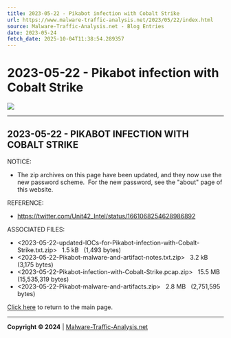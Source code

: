 ```yaml
---
title: 2023-05-22 - Pikabot infection with Cobalt Strike
url: https://www.malware-traffic-analysis.net/2023/05/22/index.html
source: Malware-Traffic-Analysis.net - Blog Entries
date: 2023-05-24
fetch_date: 2025-10-04T11:38:54.289357
---
```


# 2023-05-22 - Pikabot infection with Cobalt Strike

[![](../../../site-logo-01.gif)](../../../index.html)

---

## 2023-05-22 - PIKABOT INFECTION WITH COBALT STRIKE

NOTICE:

* The zip archives on this page have been updated, and they now use the new password scheme.  For the new password, see the "about" page of this website.

REFERENCE:

* <https://twitter.com/Unit42_Intel/status/1661068254628986892>

ASSOCIATED FILES:

* <2023-05-22-updated-IOCs-for-Pikabot-infection-with-Cobalt-Strike.txt.zip>   1.5 kB   (1,493 bytes)
* <2023-05-22-Pikabot-malware-and-artifact-notes.txt.zip>   3.2 kB   (3,175 bytes)
* <2023-05-22-Pikabot-infection-with-Cobalt-Strike.pcap.zip>   15.5 MB   (15,535,319 bytes)
* <2023-05-22-Pikabot-malware-and-artifacts.zip>   2.8 MB   (2,751,595 bytes)

[Click here](../../../index.html) to return to the main page.

---

**Copyright © 2024** | [Malware-Traffic-Analysis.net](../../../index.html)